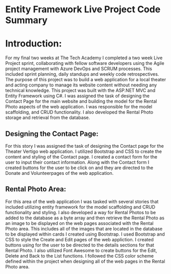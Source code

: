# Entity Framework Live Project Code Summary



# Introduction:
For my final two weeks at The Tech Academy I completed a two week Live Project sprint, collaborating with fellow software developers
using the Agile project management with Azure DevOps and SCRUM processes. This included sprint planning, daily standups and weekly code retrospectives.
The purpose of this project was to build a web application for a local theater and acting company to manage its website content without needing any
technical knowledge. This project was built with the ASP.NET MVC and Entity Framework using C#. I was assigned the task of designing the Contact Page for the 
main website and building the  model for the Rental Photo aspects of the web application. I was responsible for the model scaffolding, and CRUD functionality. I also 
developed the Rental Photo storage and retrieval from the database.

## Designing the Contact Page:
For this story I was assigned the task of designing the Contact page for the Theater Vertigo web application. 
I utilized Bootstrap and CSS to create the content and styling of the Contact page. I created a contact form for the 
user to input their contact information. Along with the Contact form I created buttons for the user to be click on and
they are directed to the Donate and Volunteerpages of the web application.

## Rental Photo Area:
For this area of the web application I was tasked with several stories that included utilizing entity framework for the model scaffolding
and CRUD functionality and styling. I also developed a way for Rental Photos to be added to the database as a byte array and then retrieve
the Rental Photo as an image to be displayed on the web pages associated with the Rental Photo area. This includes all of the images that are located 
in the database to be displayed within cards I created using Bootstrap. I used Bootstrap and CSS to style the Create and Edit pages of the web appliction. I created buttons using for the user to be directed to the details sections for that Rental Photo. I also utilized Font Awesome to create buttons for the Edit, Delete and Back to the List functions. I 
followed the CSS color scheme defined within the project when designing all of the web pages in the Rental Photo area.










